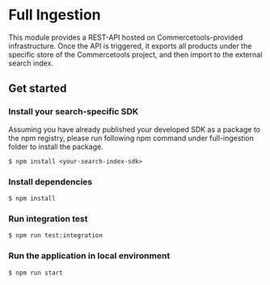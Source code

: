 # Full Ingestion
This module provides a REST-API hosted on Commercetools-provided infrastructure. Once the API is triggered, it exports all products under the specific store of the Commercetools project, and then import to the external search index.

## Get started
### Install your search-specific SDK 
Assuming you have already published your developed SDK as a package to the npm registry, please run following npm command under full-ingestion folder to install the package.
```
$ npm install <your-search-index-sdk>
```

### Install dependencies
```
$ npm install
```

### Run integration test
```
$ npm run test:integration
```

### Run the application in local environment
```
$ npm run start
```
